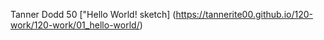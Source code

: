 Tanner Dodd 50
["Hello World! sketch] (https://tannerite00.github.io/120-work/120-work/01_hello-world/)
